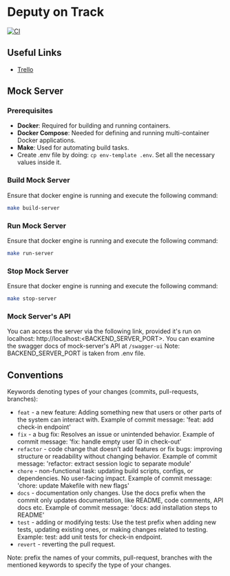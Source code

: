 # Deputy on Track
[![CI](https://github.com/The-Deputy-s-Dev-Party/deputy-on-track/actions/workflows/run_uts.yml/badge.svg)](https://github.com/The-Deputy-s-Dev-Party/deputy-on-track/actions/workflows/run_uts.yml)


## Useful Links
- [Trello](https://trello.com/b/oDkMzePx/deputy-on-track)

## Mock Server

### Prerequisites
- **Docker**: Required for building and running containers.
- **Docker Compose**: Needed for defining and running multi-container Docker applications.
- **Make**: Used for automating build tasks.
- Create .env file by doing: `cp env-template .env`. Set all the necessary values inside it.

### Build Mock Server
Ensure that docker engine is running and execute the following command:
```bash
make build-server
```

### Run Mock Server
Ensure that docker engine is running and execute the following command:
```bash
make run-server
```

### Stop Mock Server
Ensure that docker engine is running and execute the following command:
```bash
make stop-server
```

### Mock Server's API
You can access the server via the following link, provided it's run on localhost: http://localhost:<BACKEND_SERVER_PORT>.
You can examine the swagger docs of mock-server's API at `/swagger-ui`
Note: BACKEND_SERVER_PORT is taken from .env file.

## Conventions
Keywords denoting types of your changes (commits, pull-requests, branches):
- `feat` - a new feature: Adding something new that users or other parts of the system can interact with.
Example of commit message: 'feat: add check-in endpoint'
- `fix` - a bug fix: Resolves an issue or unintended behavior.
Example of commit message: 'fix: handle empty user ID in check-out'
- `refactor` - code change that doesn’t add features or fix bugs: improving structure or readability without changing behavior.
Example of commit message: 'refactor: extract session logic to separate module'
- `chore` - non-functional task: updating build scripts, configs, or dependencies. No user-facing impact.
Example of commit message: 'chore: update Makefile with new flags'
- `docs` - documentation only changes. Use the docs prefix when the commit only updates documentation, like README, code comments, API docs etc.
Example of commit message: 'docs: add installation steps to README'
- `test` - adding or modifying tests: Use the test prefix when adding new tests, updating existing ones, or making changes related to testing.
Example: test: add unit tests for check-in endpoint.
- `revert` - reverting the pull request.

Note: prefix the names of your commits, pull-request, branches with the mentioned keywords to specify the type of your changes.
